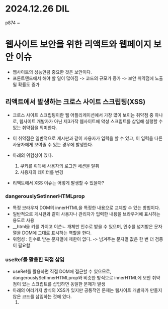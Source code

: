 # 2024.12.26 DIL

p874 ~

# 웹사이트 보안을 위한 리액트와 웹페이지 보안 이슈

- 웹사이트의 성능만큼 중요한 것은 보안이다.
- 프론트엔드에서 해야 할 일이 많아짐 -> 코드의 규모가 증가 -> 보안 취약점에 노출될 확률도 증가

## 리액트에서 발생하는 크로스 사이트 스크립팅(XSS)

- 크로스 사이트 스크립팅이란 웹 어플리케이션에서 가장 많이 보이는 취약점 중 하나로, 웹사이트 개발자가 아닌 제3가작 웹사이트에 악성 스크립트를 삽입해 실행할 수 있는 취약점을 의미한다.
- 이 취약점은 일반적으로 게시판과 같이 사용자가 입력을 할 수 있고, 이 입력을 다른 사용자에게 보여줄 수 있는 경우에 발생한다.
- 아래의 위험성이 있다.

  1. 쿠키를 획득해 사용자의 로그인 세션을 탈취
  2. 사용자의 데이터를 변경

- 리액트에서 XSS 이슈는 어떻게 발생할 수 있을까?

### dangerouslySetInnerHTMLprop

- 특정 브라우저 DOM의 innerHTML을 특정한 내용으로 교체할 수 있는 방법이다.
- 일반적으로 게시판과 같이 사용자나 관리자가 입력한 내용을 브라우저에 표시하는 용도로 사용
- \_\_html을 키를 가지고 이쓴ㄴ 개체만 인수로 받을 수 있으며, 인수를 넘겨받은 문자열을 DOM에 그대로 표시하는 역할을 한다.
- 위험성 : 인수로 받는 문자열에 제한이 없다. -> 넘겨주는 문자열 값은 한 번 더 검증이 필요함

### useRef를 활용한 직접 삽입

- useRef를 활용하면 직접 DOM에 접근할 수 있으므로, dangerouslySetInnerHTMLprop와 비슷한 방식으로 innerHTML에 보안 취약점이 있는 스크립트를 삽입하면 동일한 문제가 발생
- 아래의 여러가지 방식의 XSS가 있지만 공통적인 문제는 웹사이트 개발자가 만들지 않은 코드를 삽입하는 것에 있다.
  1. <script> 삽입
  2. svg/onload 사용
  3. <a> 태그에 잘못된 href 삽입
  4. onclick, onload 등 이벤트 활용

### 리액트에서 XSS 문제를 피하는 방법

- 가장 확실한 방법은 제3자가 삽입할 수 있는 HTML을 안전한 HTML 코드로 한 번 치환하는 것
- 이 과정을 새니타이즈(sanitize) 또는 이스케이프(escape)라고 한다. -> 직접 구현할 수 있지만 가장 확실한 방법은 npm 라이브러리 사용하는 것

  1. DOMpurity
  2. sanitize-html
  3. js-xss

- sanitize-html은 허용할 태그와 목록을 일일히 나열하는 이른바 허용 목록 방식을 채택하기 때문에 사용하기가 매우 귀찮게 느껴질 수 있다.
- 그러나 이 방식이 훨씬 안전하다.
- 또 한가지 중요한 것은 단순히 보여줄 때뿐만 아니라 사용자가 컨텐츠를 저장할때도 한번 이스케이프 과정을 거치는 것이 더 효율적이고 안전하다.
- 이런 치환 과정은 되도록 서버에서 수행하는 것이 좋다. -> 일반적인 사용자라면 문제가 되지 않지만 POST 요청을 스크립트나 curl 등으로 직접 요청할 경우 스크립트에서 실행하는 이스케이프 과정을 생략하고 바로 저장될 가능성이 있다.
- 따라서 서버는 `클라이언트 사용자가 입력한 데이터는 일단 의심한다`라는 자세로 클라이언트의 POST 요청에 있는 HTML을 이스케이프 하는 것이 제일 안전하다.
- 마지막으로 단순히 게시판과 같은 예시가 없어도 충분히 XSS 문제는 발생할 수 있다.
- 개발자는 자신이 작성한 코드가 아닌 query, GET 파라미터, 서버에 저장된 사용자가 입력한 데이터 등 외부에 존재하는 모든 코드를 위험한 코드로 간주하고 적절하게 처리하는게 좋다.
